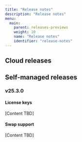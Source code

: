 ```yaml
---
title: "Release notes"
description: "Release notes"
menu:
  main:
    parent: releases-previews
    weight: 10
    name: "Release notes"
    identifier: "release-notes"
---
```


## Cloud releases


## Self-managed releases

### v25.3.0

#### License keys

[Content TBD]

#### Swap support

[Content TBD]
